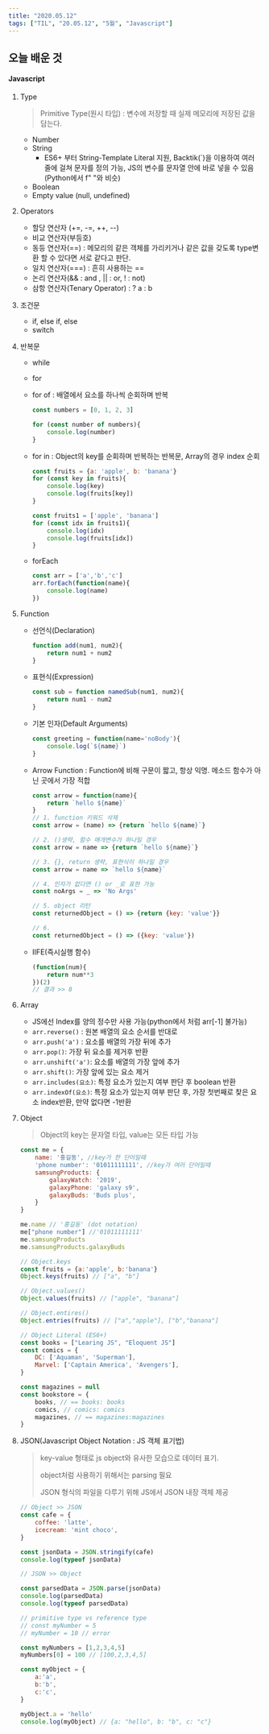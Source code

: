 ```yaml
---
title: "2020.05.12"
tags: ["TIL", "20.05.12", "5월", "Javascript"]
---
```


## 오늘 배운 것

#### Javascript

1. Type

   > Primitive Type(원시 타입) : 변수에 저장할 때 실제 메모리에 저장된 값을 담는다.

   - Number
   - String
     - ES6+ 부터 String-Template Literal 지원, Backtik(`)을 이용하여 여러 줄에 걸쳐 문자를 정의 가능, JS의 변수를 문자열 안에 바로 넣을 수 있음(Python에서 f" "와 비슷)
   - Boolean
   - Empty value (null, undefined)

2. Operators

   - 할당 연산자 (+=, -=, ++, --)
   - 비교 연산자(부등호)
   - 동등 연산자(==) : 메모리의 같은 객체를 가리키거나 같은 값을 갖도록 type변환 할 수 있다면 서로 같다고 판단.
   - 일치 연산자(===) : 흔히 사용하는 ==
   - 논리 연산자(&& : and , || : or, ! : not) 
   - 삼항 연산자(Tenary Operator) : ? a : b 

3. 조건문

   - if, else if, else
   - switch

4. 반복문

   - while

   - for

   - for of : 배열에서 요소를 하나씩 순회하며 반복

     ```javascript
     const numbers = [0, 1, 2, 3]
     
     for (const number of numbers){
         console.log(number)
     }
     ```

   - for in : Object의 key를 순회하며 반복하는 반복문, Array의 경우 index 순회

     ```javascript
     const fruits = {a: 'apple', b: 'banana'}
     for (const key in fruits){
         console.log(key)
         console.log(fruits[key])
     }
     
     const fruits1 = ['apple', 'banana']
     for (const idx in fruits1){
         console.log(idx)
         console.log(fruits[idx])
     }
     ```

   - forEach

     ```javascript
     const arr = ['a','b','c']
     arr.forEach(function(name){
         console.log(name)
     })
     ```

5. Function

   - 선언식(Declaration)

     ```javascript
     function add(num1, num2){
         return num1 + num2
     }
     ```

   - 표현식(Expression)

     ```javascript
     const sub = function namedSub(num1, num2){
         return num1 - num2
     }
     ```

   - 기본 인자(Default Arguments)

     ```javascript
     const greeting = function(name='noBody'){
         console.log(`${name}`)
     }
     ```

   - Arrow Function : Function에  비해 구문이 짧고, 항상 익명. 메소드 함수가 아닌 곳에서 가장 적합

     ```javascript
     const arrow = function(name){
         return `hello ${name}`
     }
     // 1. function 키워드 삭제
     const arrow = (name) => {return `hello ${name}`}
     
     // 2. ()생략, 함수 매개변수가 하나일 경우
     const arrow = name => {return `hello ${name}`}
     
     // 3. {}, return 생략, 표현식이 하나일 경우
     const arrow = name => `hello ${name}`
     
     // 4. 인자가 없다면 () or _로 표현 가능
     const noArgs = _ => 'No Args'
     
     // 5. object 리턴
     const returnedObject = () => {return {key: 'value'}}
     
     // 6.
     const returnedObject = () => ({key: 'value'})
     ```

   - IIFE(즉시실행 함수)

     ```javascript
     (function(num){
         return num**3
     })(2)
     // 결과 >> 8
     ```

6. Array

   - JS에선 Index를  양의 정수만 사용 가능(python에서 처럼 arr[-1] 불가능)
   - `arr.reverse()` : 원본 배열의 요소 순서를 반대로
   - `arr.push('a')` : 요소를 배열의 가장 뒤에 추가
   - `arr.pop()`: 가장 뒤 요소를 제거후 반환
   - `arr.unshift('a')`: 요소를 배열의 가장 앞에 추가
   - `arr.shift()`: 가장 앞에 있는 요소 제거
   - `arr.includes(요소)`:  특정 요소가 있는지 여부 판단 후 boolean 반환
   - `arr.indexOf(요소)`: 특정 요소가 있는지 여부 판단 후, 가장 첫번째로 찾은 요소 index반환, 만약 없다면 -1반환

7. Object

   > Object의 key는 문자열 타입, value는 모든 타입 가능

   ```javascript
   const me = {
       name: '홍길동', //key가 한 단어일때
       'phone number': '01011111111', //key가 여러 단어일때
       samsungProducts: {
           galaxyWatch: '2019',
           galaxyPhone: 'galaxy s9',
           galaxyBuds: 'Buds plus',
       }
   }
   
   me.name // '홍길동' (dot notation)
   me["phone number"] //'01011111111'
   me.samsungProducts
   me.samsungProducts.galaxyBuds
   
   // Object.keys
   const fruits = {a:'apple', b:'banana'}
   Object.keys(fruits) // ["a", "b"]
   
   // Object.values()
   Object.values(fruits) // ["apple", "banana"]
   
   // Object.entires()
   Object.entries(fruits) // ["a","apple"], ["b","banana"]
   
   // Object Literal (ES6+)
   const books = ["Learing JS", "Eloquent JS"]
   const comics = {
       DC: ['Aquaman', 'Superman'],
       Marvel: ['Captain America', 'Avengers'],
   }
   
   const magazines = null
   const bookstore = {
       books, // == books: books
       comics, // comics: comics
       magazines, // == magazines:magazines
   }
   ```

8. JSON(Javascript Object Notation : JS 객체 표기법)

   > key-value 형태로 js object와 유사한 모습으로 데이터 표기. 
   >
   > object처럼 사용하기 위해서는 parsing 필요
   >
   > JSON 형식의 파일을 다루기 위해 JS에서 JSON 내장 객체 제공

   ```javascript
   // Object >> JSON
   const cafe = {
       coffee: 'latte',
       icecream: 'mint choco',
   }
   
   const jsonData = JSON.stringify(cafe)
   console.log(typeof jsonData)
   
   // JSON >> Object
   
   const parsedData = JSON.parse(jsonData)
   console.log(parsedData)
   console.log(typeof parsedData)
   
   // primitive type vs reference type
   // const myNumber = 5
   // myNumber = 10 // error
   
   const myNumbers = [1,2,3,4,5]
   myNumbers[0] = 100 // [100,2,3,4,5]
   
   const myObject = {
       a:'a',
       b:'b',
       c:'c',
   }
   
   myObject.a = 'hello'
   console.log(myObject) // {a: "hello", b: "b", c: "c"}
   ```

   
